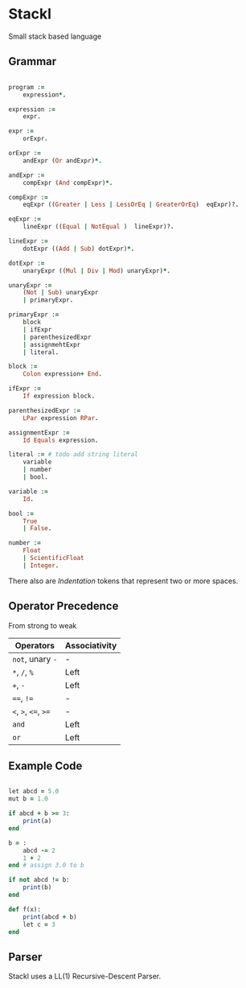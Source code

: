 # Stackl

Small stack based language

## Grammar

```Ruby

program :=
    expression*.

expression :=
    expr.

expr :=
    orExpr.

orExpr :=
    andExpr (Or andExpr)*.

andExpr :=
    compExpr (And compExpr)*.

compExpr :=
    eqExpr ((Greater | Less | LessOrEq | GreaterOrEq)  eqExpr)?.

eqExpr :=
    lineExpr ((Equal | NotEqual )  lineExpr)?.

lineExpr :=
    dotExpr ((Add | Sub) dotExpr)*.

dotExpr :=
    unaryExpr ((Mul | Div | Mod) unaryExpr)*.

unaryExpr :=
    (Not | Sub) unaryExpr
    | primaryExpr.

primaryExpr :=
    block
    | ifExpr
    | parenthesizedExpr
    | assignmehtExpr
    | literal.

block :=
    Colon expression+ End.

ifExpr :=
    If expression block.

parenthesizedExpr :=
    LPar expression RPar.

assignmentExpr :=
    Id Equals expression.

literal := # todo add string literal
    variable
    | number
    | bool.

variable :=
    Id.

bool :=
    True
    | False.

number :=
    Float
    | ScientificFloat
    | Integer.

```

There also are *Indentation* tokens that represent two or more spaces.

## Operator Precedence

From strong to weak

| Operators | Associativity |
|       --- |           --- |
| `not`, unary `-` | - |
| `*`, `/`, `%` | Left |
| `+`, `-` | Left |
| `==`, `!=` | - |
| `<`, `>`, `<=`, `>=` | - |
| `and` | Left |
| `or` | Left |

## Example Code

```Ruby

let abcd = 5.0
mut b = 1.0

if abcd + b >= 3:
    print(a)
end

b = :
    abcd -= 2
    1 + 2
end # assign 3.0 to b

if not abcd != b:
    print(b)
end

def f(x):
    print(abcd + b)
    let c = 3
end

```

## Parser

Stackl uses a LL(1) Recursive-Descent Parser.
